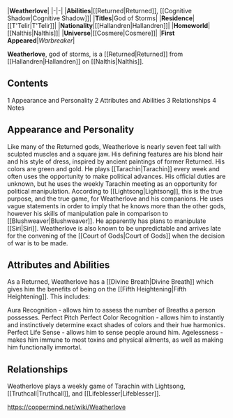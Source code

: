|**Weatherlove**|
|-|-|
|**Abilities**|[[Returned\|Returned]], [[Cognitive Shadow\|Cognitive Shadow]]|
|**Titles**|God of Storms|
|**Residence**|[[T'Telir\|T'Telir]]|
|**Nationality**|[[Hallandren\|Hallandren]]|
|**Homeworld**|[[Nalthis\|Nalthis]]|
|**Universe**|[[Cosmere\|Cosmere]]|
|**First Appeared**|*Warbreaker*|

**Weatherlove**, god of storms, is a [[Returned\|Returned]] from [[Hallandren\|Hallandren]] on [[Nalthis\|Nalthis]].

## Contents

1 Appearance and Personality
2 Attributes and Abilities
3 Relationships
4 Notes


## Appearance and Personality
Like many of the Returned gods, Weatherlove is nearly seven feet tall with sculpted muscles and a square jaw. His defining features are his blond hair and his style of dress, inspired by ancient paintings of former Returned. His colors are green and gold.
He plays [[Tarachin\|Tarachin]] every week and often uses the opportunity to make political advances. His official duties are unknown, but he uses the weekly Tarachin meeting as an opportunity for political manipulation. According to [[Lightsong\|Lightsong]], this is the true purpose, and the true game, for Weatherlove and his companions. He uses vague statements in order to imply that he knows more than the other gods, however his skills of manipulation pale in comparison to [[Blushweaver\|Blushweaver]]. He apparently has plans to manipulate [[Siri\|Siri]]. Weatherlove is also known to be unpredictable and arrives late for the convening of the [[Court of Gods\|Court of Gods]] when the decision of war is to be made.

## Attributes and Abilities
As a Returned, Weatherlove has a [[Divine Breath\|Divine Breath]] which gives him the benefits of being on the [[Fifth Heightening\|Fifth Heightening]]. This includes:

Aura Recognition - allows him to assess the number of Breaths a person possesses.
Perfect Pitch
Perfect Color Recognition - allows him to instantly and instinctively determine exact shades of colors and their hue harmonics.
Perfect Life Sense - allows him to sense people around him.
Agelessness - makes him immune to most toxins and physical ailments, as well as making him functionally immortal.
## Relationships
Weatherlove plays a weekly game of Tarachin with Lightsong, [[Truthcall\|Truthcall]], and [[Lifeblesser\|Lifeblesser]].



https://coppermind.net/wiki/Weatherlove